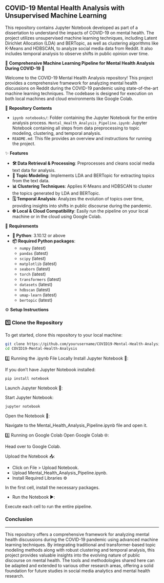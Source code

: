 ## COVID-19 Mental Health Analysis with Unsupervised Machine Learning

This repository contains Jupyter Notebook developed as part of a dissertation to understand the impacts of COVID-19 on mental health. The project utilizes unsupervised machine learning techniques, including Latent Dirichlet Allocation (LDA) and BERTopic, as well as clustering algorithms like K-Means and HDBSCAN, to analyze social media data from Reddit. It also includes temporal analysis to observe shifts in public opinion over time.

🚀 **Comprehensive Machine Learning Pipeline for Mental Health Analysis During COVID-19** 🧠

Welcome to the COVID-19 Mental Health Analysis repository! This project provides a comprehensive framework for analyzing mental health discussions on Reddit during the COVID-19 pandemic using state-of-the-art machine learning techniques. The codebase is designed for execution on both local machines and cloud environments like Google Colab.

📂 **Repository Contents**

- `ipynb notebooks/`: Folder containing the Jupyter Notebook for the entire analysis process. `Mental_Health_Analysis_Pipeline.ipynb`: Jupyter Notebook containing all steps from data preprocessing to topic modeling, clustering, and temporal analysis.
- `README.md`: This file provides an overview and instructions for running the project.

✨ **Features**

- **🛠️ Data Retrieval & Processing**: Preprocesses and cleans social media text data for analysis.
- **🧠 Topic Modeling**: Implements LDA and BERTopic for extracting topics from the text data.
- **📊 Clustering Techniques**: Applies K-Means and HDBSCAN to cluster the topics generated by LDA and BERTopic.
- **🗓️ Temporal Analysis**: Analyzes the evolution of topics over time, providing insights into shifts in public discourse during the pandemic.
- **🌐 Local & Cloud Compatibility**: Easily run the pipeline on your local machine or in the cloud using Google Colab.

🔧 **Requirements**

- **🐍 Python**: 3.10.12 or above
- **📦 Required Python packages**:
  - `numpy` (latest)
  - `pandas` (latest)
  - `scipy` (latest)
  - `matplotlib` (latest)
  - `seaborn` (latest)
  - `torch` (latest)
  - `transformers` (latest)
  - `datasets` (latest)
  - `hdbscan` (latest)
  - `umap-learn` (latest)
  - `bertopic` (latest)

⚙️ **Setup Instructions**

### 1️⃣ Clone the Repository

To get started, clone this repository to your local machine:

```bash
git clone https://github.com/yourusername/COVID19-Mental-Health-Analysis.git
cd COVID19-Mental-Health-Analysis
```

2️⃣ Running the .ipynb File Locally
Install Jupyter Notebook 📓:

If you don’t have Jupyter Notebook installed:
```bash
pip install notebook
```
Launch Jupyter Notebook 🚀:

Start Jupyter Notebook:
```bash
jupyter notebook
```

Open the Notebook 📂:

Navigate to the Mental_Health_Analysis_Pipeline.ipynb file and open it.

3️⃣ Running on Google Colab
Open Google Colab 🌐:

Head over to Google Colab.

Upload the Notebook 📤:

- Click on File > Upload Notebook.
- Upload Mental_Health_Analysis_Pipeline.ipynb.
- Install Required Libraries ⚙️

In the first cell, install the necessary packages.

- Run the Notebook ▶️:

Execute each cell to run the entire pipeline.

### Conclusion

----

This repository offers a comprehensive framework for analyzing mental health discussions during the COVID-19 pandemic using advanced machine learning techniques. By integrating traditional and transformer-based topic modeling methods along with robust clustering and temporal analysis, this project provides valuable insights into the evolving nature of public discourse on mental health. The tools and methodologies shared here can be adapted and extended to various other research areas, offering a solid foundation for future studies in social media analytics and mental health research.

